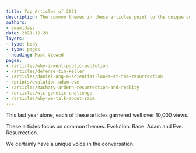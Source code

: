 ```yaml
---
title: Top Articles of 2021
description: The common themes in these articles point to the unique voice Peaceful Science brings to the conversation.
authors:
- swamidass
date: 2021-12-28
layers:
- type: body
- type: pages
  heading: Most Viewed
pages:
- /articles/why-i-went-public-evolution
- /articles/defense-tim-keller
- /articles/daniel-ang-a-scientist-looks-at-the-resurrection
- /prints/evolution-adam-eve
- /articles/zachary-ardern-resurrection-and-reality
- /articles/wlc-genetic-challenge
- /articles/why-we-talk-about-race
---
```


This last year alone, each of these articles garnered well over 10,000 views. 

These articles focus on common themes. Evolution. Race. Adam and Eve. Resurrection.

We certainly have a unique voice in the conversation. 
